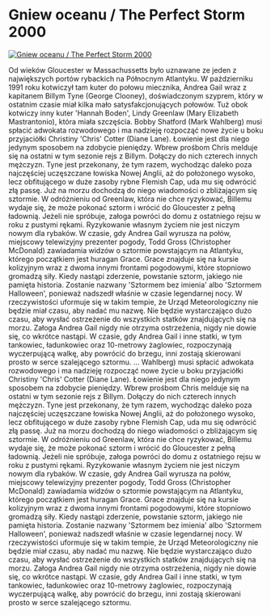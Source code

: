 Gniew oceanu / The Perfect Storm 2000 
=============
[![Gniew oceanu / The Perfect Storm 2000 ](http://vidos.pl/images/player.gif)](http://vidos.pl/gniew-oceanu-the-perfect-storm-2000)

 Od wieków Gloucester w Massachussetts było uznawane ze jeden z największych portów rybackich na Północnym Atlantyku. W październiku 1991 roku kotwiczył tam kuter do połowu miecznika, Andrea Gail wraz z kapitanem Billym Tyne (George Clooney), doświadczonym szyprem, który w ostatnim czasie miał kilka mało satysfakcjonujących połowów. Tuż obok kotwiczy inny kuter 'Hannah Boden', Lindy Greenlaw (Mary Elizabeth Mastrantonio), która miała  szczęścia. Bobby Shatford (Mark Wahlberg) musi spłacić adwokata rozwodowego i ma nadzieję rozpocząć nowe życie u boku przyjaciółki Christiny 'Chris' Cotter (Diane Lane). Łowienie jest dla niego jedynym sposobem na zdobycie pieniędzy. Wbrew prośbom Chris melduje się na ostatni w tym sezonie rejs z Billym. Dołączy do nich czterech innych mężczyzn. Tyne jest przekonany, że tym razem, wychodząc daleko poza najczęściej uczęszczane łowiska Nowej Anglii, aż do położonego wysoko, lecz obfitującego w duże zasoby rybne Flemish Cap, uda mu się odwrócić złą passę. Już na morzu dochodzą do niego wiadomości o zbliżającym się sztormie. W odróżnieniu od Greenlaw, która nie chce ryzykować, Billemu wydaje się, że może pokonać sztorm i wrócić do Gloucester z pełną ładownią. Jeżeli nie spróbuje, załoga powróci do domu z ostatniego rejsu w roku z pustymi rękami. Ryzykowanie własnym życiem nie jest niczym nowym dla rybaków. W czasie, gdy Andrea Gail wyrusza na połów, miejscowy telewizyjny prezenter pogody, Todd Gross (Christopher McDonald) zawiadamia widzów o sztormie powstającym na Atlantyku, którego początkiem jest huragan Grace. Grace znajduje się na kursie kolizyjnym wraz z dwoma innymi frontami pogodowymi, które stopniowo gromadzą siły. Kiedy nastąpi zderzenie, powstanie sztorm, jakiego nie pamięta historia. Zostanie nazwany 'Sztormem bez imienia' albo 'Sztormem Halloween', ponieważ nadszedł właśnie w czasie legendarnej nocy. W rzeczywistości uformuje się w takim tempie, że Urząd Meteorologiczny nie będzie miał czasu, aby nadać mu nazwę. Nie będzie wystarczająco dużo czasu, aby wysłać ostrzeżenie do wszystkich statków znajdujących się na morzu. Załoga Andrea Gail nigdy nie otrzyma ostrzeżenia, nigdy nie dowie się, co wkrótce nastąpi. W czasie, gdy Andrea Gail i inne statki, w tym tankowiec, ładunkowiec oraz 10-metrowy żaglowiec, rozpoczynają wyczerpującą walkę, aby powrócić do brzegu, inni zostają skierowani prosto w serce szalejącego sztormu.   ... Wahlberg) musi spłacić adwokata rozwodowego i ma nadzieję rozpocząć nowe życie u boku przyjaciółki Christiny 'Chris' Cotter (Diane Lane). Łowienie jest dla niego jedynym sposobem na zdobycie pieniędzy. Wbrew prośbom Chris melduje się na ostatni w tym sezonie rejs z Billym. Dołączy do nich czterech innych mężczyzn. Tyne jest przekonany, że tym razem, wychodząc daleko poza najczęściej uczęszczane łowiska Nowej Anglii, aż do położonego wysoko, lecz obfitującego w duże zasoby rybne Flemish Cap, uda mu się odwrócić złą passę. Już na morzu dochodzą do niego wiadomości o zbliżającym się sztormie. W odróżnieniu od Greenlaw, która nie chce ryzykować, Billemu wydaje się, że może pokonać sztorm i wrócić do Gloucester z pełną ładownią. Jeżeli nie spróbuje, załoga powróci do domu z ostatniego rejsu w roku z pustymi rękami. Ryzykowanie własnym życiem nie jest niczym nowym dla rybaków. W czasie, gdy Andrea Gail wyrusza na połów, miejscowy telewizyjny prezenter pogody, Todd Gross (Christopher McDonald) zawiadamia widzów o sztormie powstającym na Atlantyku, którego początkiem jest huragan Grace. Grace znajduje się na kursie kolizyjnym wraz z dwoma innymi frontami pogodowymi, które stopniowo gromadzą siły. Kiedy nastąpi zderzenie, powstanie sztorm, jakiego nie pamięta historia. Zostanie nazwany 'Sztormem bez imienia' albo 'Sztormem Halloween', ponieważ nadszedł właśnie w czasie legendarnej nocy. W rzeczywistości uformuje się w takim tempie, że Urząd Meteorologiczny nie będzie miał czasu, aby nadać mu nazwę. Nie będzie wystarczająco dużo czasu, aby wysłać ostrzeżenie do wszystkich statków znajdujących się na morzu. Załoga Andrea Gail nigdy nie otrzyma ostrzeżenia, nigdy nie dowie się, co wkrótce nastąpi. W czasie, gdy Andrea Gail i inne statki, w tym tankowiec, ładunkowiec oraz 10-metrowy żaglowiec, rozpoczynają wyczerpującą walkę, aby powrócić do brzegu, inni zostają skierowani prosto w serce szalejącego sztormu.
